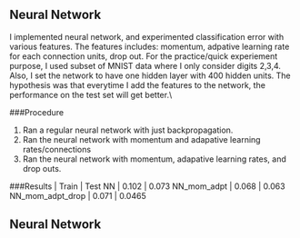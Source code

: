 ## Neural Network

I implemented neural network, and experimented classification error with various features. The features includes: 
momentum, adpative learning rate for each connection units, drop out. For the practice/quick experiement 
purpose, I used subset of MNIST data where I only consider digits 2,3,4. Also, I set the network to have one 
hidden layer with 400 hidden units. The hypothesis was that everytime I add the features to the network, the 
performance on the test set will get better.\\

###Procedure
1. Ran a regular neural network with just backpropagation.
2. Ran the neural network with momentum and adapative learning rates/connections
3. Ran the neural network with momentum, adapative learning rates, and drop outs.

###Results
                  | Train | Test
NN                | 0.102 | 0.073
NN_mom_adpt       | 0.068 | 0.063
NN_mom_adpt_drop  | 0.071 | 0.0465

## Neural Network 
